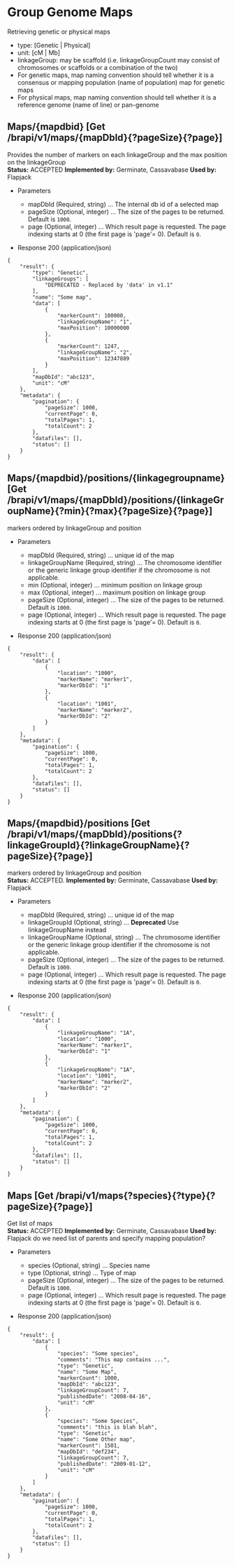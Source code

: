 
# Group Genome Maps

Retrieving genetic or physical maps
- type: [Genetic | Physical]
- unit: [cM | Mb]
- linkageGroup: may be scaffold (i.e. linkageGroupCount may consist of chromosomes or scaffolds or a combination of the two)
- For genetic maps, map naming convention should tell whether it is a consensus or mapping population (name of population) map for genetic maps
- For physical maps, map naming convention should tell whether it is a reference genome (name of line) or pan-genome




## Maps/{mapdbid} [Get /brapi/v1/maps/{mapDbId}{?pageSize}{?page}]

Provides the number of markers on each linkageGroup and the max position on the linkageGroup <br>
<strong>Status:</strong> ACCEPTED <strong>Implemented by:</strong> Germinate, Cassavabase <strong>Used by:</strong> Flapjack 

+ Parameters
    + mapDbId (Required, string) ... The internal db id of a selected map
    + pageSize (Optional, integer) ... The size of the pages to be returned. Default is `1000`.
    + page (Optional, integer) ... Which result page is requested. The page indexing starts at 0 (the first page is 'page'= 0). Default is `0`.


+ Response 200 (application/json)
```
{
    "result": {
        "type": "Genetic",
        "linkageGroups": [
            "DEPRECATED - Replaced by 'data' in v1.1"
        ],
        "name": "Some map",
        "data": [
            {
                "markerCount": 100000,
                "linkageGroupName": "1",
                "maxPosition": 10000000
            },
            {
                "markerCount": 1247,
                "linkageGroupName": "2",
                "maxPosition": 12347889
            }
        ],
        "mapDbId": "abc123",
        "unit": "cM"
    },
    "metadata": {
        "pagination": {
            "pageSize": 1000,
            "currentPage": 0,
            "totalPages": 1,
            "totalCount": 2
        },
        "datafiles": [],
        "status": []
    }
}
```

## Maps/{mapdbid}/positions/{linkagegroupname} [Get /brapi/v1/maps/{mapDbId}/positions/{linkageGroupName}{?min}{?max}{?pageSize}{?page}]

markers ordered by linkageGroup and position 

+ Parameters
    + mapDbId (Required, string) ... unique id of the map
    + linkageGroupName (Required, string) ... The chromosome identifier or the generic linkage group identifier if the chromosome is not applicable.
    + min (Optional, integer) ... minimum position on linkage group
    + max (Optional, integer) ... maximum position on linkage group
    + pageSize (Optional, integer) ... The size of the pages to be returned. Default is `1000`.
    + page (Optional, integer) ... Which result page is requested. The page indexing starts at 0 (the first page is 'page'= 0). Default is `0`.


+ Response 200 (application/json)
```
{
    "result": {
        "data": [
            {
                "location": "1000",
                "markerName": "marker1",
                "markerDbId": "1"
            },
            {
                "location": "1001",
                "markerName": "marker2",
                "markerDbId": "2"
            }
        ]
    },
    "metadata": {
        "pagination": {
            "pageSize": 1000,
            "currentPage": 0,
            "totalPages": 1,
            "totalCount": 2
        },
        "datafiles": [],
        "status": []
    }
}
```

## Maps/{mapdbid}/positions [Get /brapi/v1/maps/{mapDbId}/positions{?linkageGroupId}{?linkageGroupName}{?pageSize}{?page}]

markers ordered by linkageGroup and position <br>
<strong>Status:</strong> ACCEPTED. <strong>Implemented by:</strong> Germinate, Cassavabase <strong>Used by:</strong> Flapjack 

+ Parameters
    + mapDbId (Required, string) ... unique id of the map
    + linkageGroupId (Optional, string) ... <strong>Deprecated</strong> Use linkageGroupName instead
    + linkageGroupName (Optional, string) ... The chromosome identifier or the generic linkage group identifier if the chromosome is not applicable.
    + pageSize (Optional, integer) ... The size of the pages to be returned. Default is `1000`.
    + page (Optional, integer) ... Which result page is requested. The page indexing starts at 0 (the first page is 'page'= 0). Default is `0`.


+ Response 200 (application/json)
```
{
    "result": {
        "data": [
            {
                "linkageGroupName": "1A",
                "location": "1000",
                "markerName": "marker1",
                "markerDbId": "1"
            },
            {
                "linkageGroupName": "1A",
                "location": "1001",
                "markerName": "marker2",
                "markerDbId": "2"
            }
        ]
    },
    "metadata": {
        "pagination": {
            "pageSize": 1000,
            "currentPage": 0,
            "totalPages": 1,
            "totalCount": 2
        },
        "datafiles": [],
        "status": []
    }
}
```

## Maps [Get /brapi/v1/maps{?species}{?type}{?pageSize}{?page}]

Get list of maps <br>
<strong>Status:</strong> ACCEPTED <strong>Implemented by:</strong> Germinate, Cassavabase <strong>Used by:</strong> Flapjack do we need list of parents and specify mapping population? 

+ Parameters
    + species (Optional, string) ... Species name
    + type (Optional, string) ... Type of map
    + pageSize (Optional, integer) ... The size of the pages to be returned. Default is `1000`.
    + page (Optional, integer) ... Which result page is requested. The page indexing starts at 0 (the first page is 'page'= 0). Default is `0`.


+ Response 200 (application/json)
```
{
    "result": {
        "data": [
            {
                "species": "Some species",
                "comments": "This map contains ...",
                "type": "Genetic",
                "name": "Some Map",
                "markerCount": 1000,
                "mapDbId": "abc123",
                "linkageGroupCount": 7,
                "publishedDate": "2008-04-16",
                "unit": "cM"
            },
            {
                "species": "Some Species",
                "comments": "this is blah blah",
                "type": "Genetic",
                "name": "Some Other map",
                "markerCount": 1501,
                "mapDbId": "def234",
                "linkageGroupCount": 7,
                "publishedDate": "2009-01-12",
                "unit": "cM"
            }
        ]
    },
    "metadata": {
        "pagination": {
            "pageSize": 1000,
            "currentPage": 0,
            "totalPages": 1,
            "totalCount": 2
        },
        "datafiles": [],
        "status": []
    }
}
```